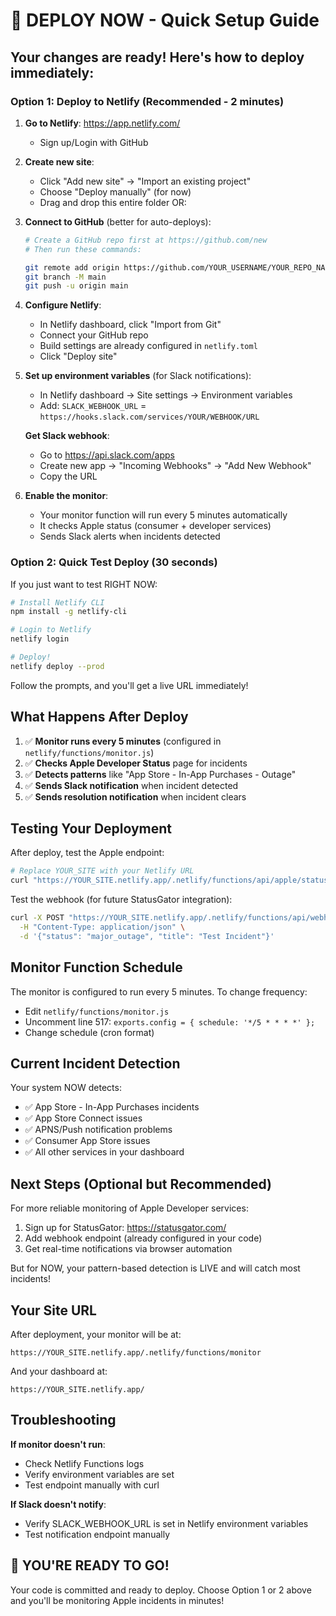 # 🚨 DEPLOY NOW - Quick Setup Guide

## Your changes are ready! Here's how to deploy immediately:

### Option 1: Deploy to Netlify (Recommended - 2 minutes)

1. **Go to Netlify**: https://app.netlify.com/
   - Sign up/Login with GitHub

2. **Create new site**:
   - Click "Add new site" → "Import an existing project"
   - Choose "Deploy manually" (for now)
   - Drag and drop this entire folder OR:

3. **Connect to GitHub** (better for auto-deploys):
   ```bash
   # Create a GitHub repo first at https://github.com/new
   # Then run these commands:
   
   git remote add origin https://github.com/YOUR_USERNAME/YOUR_REPO_NAME.git
   git branch -M main
   git push -u origin main
   ```

4. **Configure Netlify**:
   - In Netlify dashboard, click "Import from Git"
   - Connect your GitHub repo
   - Build settings are already configured in `netlify.toml`
   - Click "Deploy site"

5. **Set up environment variables** (for Slack notifications):
   - In Netlify dashboard → Site settings → Environment variables
   - Add: `SLACK_WEBHOOK_URL` = `https://hooks.slack.com/services/YOUR/WEBHOOK/URL`
   
   **Get Slack webhook**:
   - Go to https://api.slack.com/apps
   - Create new app → "Incoming Webhooks" → "Add New Webhook"
   - Copy the URL

6. **Enable the monitor**:
   - Your monitor function will run every 5 minutes automatically
   - It checks Apple status (consumer + developer services)
   - Sends Slack alerts when incidents detected

### Option 2: Quick Test Deploy (30 seconds)

If you just want to test RIGHT NOW:

```bash
# Install Netlify CLI
npm install -g netlify-cli

# Login to Netlify
netlify login

# Deploy!
netlify deploy --prod
```

Follow the prompts, and you'll get a live URL immediately!

## What Happens After Deploy

1. ✅ **Monitor runs every 5 minutes** (configured in `netlify/functions/monitor.js`)
2. ✅ **Checks Apple Developer Status** page for incidents
3. ✅ **Detects patterns** like "App Store - In-App Purchases - Outage"
4. ✅ **Sends Slack notification** when incident detected
5. ✅ **Sends resolution notification** when incident clears

## Testing Your Deployment

After deploy, test the Apple endpoint:
```bash
# Replace YOUR_SITE with your Netlify URL
curl "https://YOUR_SITE.netlify.app/.netlify/functions/api/apple/status" | jq .
```

Test the webhook (for future StatusGator integration):
```bash
curl -X POST "https://YOUR_SITE.netlify.app/.netlify/functions/api/webhooks/statusgator?key=https%3A%2F%2Fdeveloper.apple.com%2Fsystem-status%2F" \
  -H "Content-Type: application/json" \
  -d '{"status": "major_outage", "title": "Test Incident"}'
```

## Monitor Function Schedule

The monitor is configured to run every 5 minutes. To change frequency:
- Edit `netlify/functions/monitor.js`
- Uncomment line 517: `exports.config = { schedule: '*/5 * * * *' };`
- Change schedule (cron format)

## Current Incident Detection

Your system NOW detects:
- ✅ App Store - In-App Purchases incidents
- ✅ App Store Connect issues
- ✅ APNS/Push notification problems  
- ✅ Consumer App Store issues
- ✅ All other services in your dashboard

## Next Steps (Optional but Recommended)

For more reliable monitoring of Apple Developer services:
1. Sign up for StatusGator: https://statusgator.com/
2. Add webhook endpoint (already configured in your code)
3. Get real-time notifications via browser automation

But for NOW, your pattern-based detection is LIVE and will catch most incidents!

## Your Site URL

After deployment, your monitor will be at:
```
https://YOUR_SITE.netlify.app/.netlify/functions/monitor
```

And your dashboard at:
```
https://YOUR_SITE.netlify.app/
```

## Troubleshooting

**If monitor doesn't run**:
- Check Netlify Functions logs
- Verify environment variables are set
- Test endpoint manually with curl

**If Slack doesn't notify**:
- Verify SLACK_WEBHOOK_URL is set in Netlify environment variables
- Test notification endpoint manually

## 🚀 YOU'RE READY TO GO!

Your code is committed and ready to deploy. Choose Option 1 or 2 above and you'll be monitoring Apple incidents in minutes!

